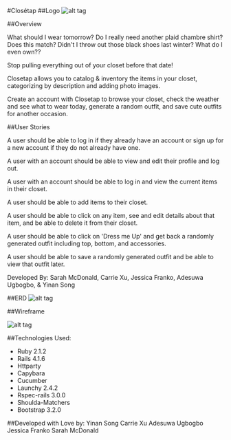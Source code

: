 #Closétap
##Logo
![alt tag](https://github.com/yinansong/closet_app/blob/master/logo2.png)

##Overview

What should I wear tomorrow?  Do I really need another plaid chambre shirt? Does this match? Didn't I throw out those black shoes last winter? What do I even own??

Stop pulling everything out of your closet before that date!

Closetap allows you to catalog & inventory the items in your closet, categorizing by description and adding photo images.

Create an account with Closetap to browse your closet, check the weather and see what to wear today, generate a random outfit, and save cute outfits for another occasion.


##User Stories

A user should be able to log in if they already have an account or sign up for a new account if they do not already have one.

A user with an account should be able to view and edit their profile and log out.

A user with an account should be able to log in and view the current items in their closet.

A user should be able to add items to their closet.

A user should be able to click on any item, see and edit details about that item, and be able to delete it from their closet.

A user should be able to click on 'Dress me Up' and get back a randomly generated outfit including top, bottom, and accessories.

A user should be able to save a randomly generated outfit and be able to view that outfit later.

Developed By: Sarah McDonald, Carrie Xu, Jessica Franko, Adesuwa Ugbogbo, & Yinan Song


##ERD
![alt tag](https://github.com/yinansong/closet_app/blob/master/closetap_erd.png)

##Wireframe

![alt tag](https://github.com/yinansong/closet_app/blob/master/wireframe.png)

##Technologies Used:
* Ruby 2.1.2
* Rails 4.1.6
* Httparty
* Capybara
* Cucumber
* Launchy 2.4.2
* Rspec-rails 3.0.0
* Shoulda-Matchers
* Bootstrap 3.2.0

##Developed with Love by:
Yinan Song
Carrie Xu
Adesuwa Ugbogbo
Jessica Franko
Sarah McDonald
